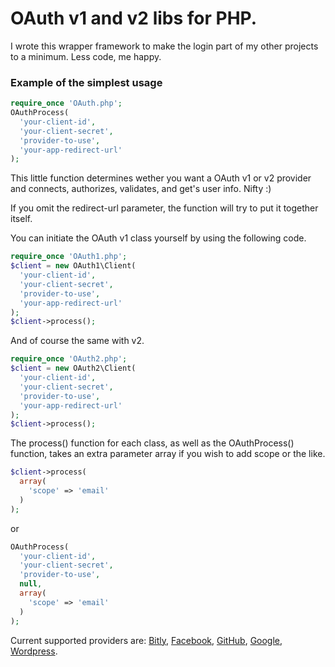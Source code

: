 # OAuth v1 and v2 libs for PHP.

I wrote this wrapper framework to make the login part of my other projects to a minimum.
Less code, me happy.

### Example of the simplest usage

```php
require_once 'OAuth.php';
OAuthProcess(
  'your-client-id',
  'your-client-secret',
  'provider-to-use',
  'your-app-redirect-url'
);
```

This little function determines wether you want a OAuth v1 or v2 provider and connects, authorizes, validates, and get's user info. Nifty :)

If you omit the redirect-url parameter, the function will try to put it together itself.

You can initiate the OAuth v1 class yourself by using the following code.

```php
require_once 'OAuth1.php';
$client = new OAuth1\Client(
  'your-client-id',
  'your-client-secret',
  'provider-to-use',
  'your-app-redirect-url'
);
$client->process();
```

And of course the same with v2.

```php
require_once 'OAuth2.php';
$client = new OAuth2\Client(
  'your-client-id',
  'your-client-secret',
  'provider-to-use',
  'your-app-redirect-url'
);
$client->process();
```

The process() function for each class, as well as the OAuthProcess() function, takes an extra parameter array if you wish to add scope or the like.

```php
$client->process(
  array(
    'scope' => 'email'
  )
);
```

or

```php
OAuthProcess(
  'your-client-id',
  'your-client-secret',
  'provider-to-use',
  null,
  array(
    'scope' => 'email'
  )
);
```

Current supported providers are:
[Bitly](http://dev.bitly.com/authentication.html),
[Facebook](https://developers.facebook.com/docs/),
[GitHub](http://developer.github.com/v3/),
[Google](http://code.google.com/more/),
[Wordpress](http://developer.wordpress.com/docs/api/).
